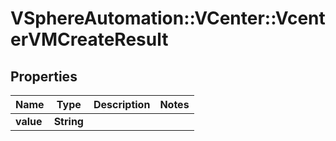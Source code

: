 # VSphereAutomation::VCenter::VcenterVMCreateResult

## Properties
Name | Type | Description | Notes
------------ | ------------- | ------------- | -------------
**value** | **String** |  | 


